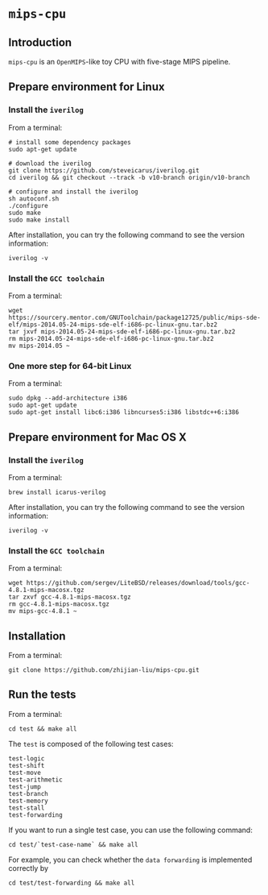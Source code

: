 # `mips-cpu`

## Introduction

`mips-cpu` is an `OpenMIPS`-like toy CPU with five-stage MIPS pipeline.

## Prepare environment for Linux

### Install the `iverilog`
From a terminal:

	# install some dependency packages
	sudo apt-get update

	# download the iverilog
	git clone https://github.com/steveicarus/iverilog.git
	cd iverilog && git checkout --track -b v10-branch origin/v10-branch
	
	# configure and install the iverilog
	sh autoconf.sh
	./configure
	sudo make
	sudo make install
		
After installation, you can try the following command to see the version information:

	iverilog -v

### Install the `GCC toolchain`
From a terminal:
	
	wget https://sourcery.mentor.com/GNUToolchain/package12725/public/mips-sde-elf/mips-2014.05-24-mips-sde-elf-i686-pc-linux-gnu.tar.bz2
	tar jxvf mips-2014.05-24-mips-sde-elf-i686-pc-linux-gnu.tar.bz2
	rm mips-2014.05-24-mips-sde-elf-i686-pc-linux-gnu.tar.bz2
	mv mips-2014.05 ~

### One more step for 64-bit Linux
From a terminal:

	sudo dpkg --add-architecture i386
	sudo apt-get update
	sudo apt-get install libc6:i386 libncurses5:i386 libstdc++6:i386

## Prepare environment for Mac OS X

### Install the `iverilog`
From a terminal:

	brew install icarus-verilog
	
After installation, you can try the following command to see the version information:

	iverilog -v

### Install the `GCC toolchain`
From a terminal:
	
	wget https://github.com/sergev/LiteBSD/releases/download/tools/gcc-4.8.1-mips-macosx.tgz
	tar zxvf gcc-4.8.1-mips-macosx.tgz
	rm gcc-4.8.1-mips-macosx.tgz
	mv mips-gcc-4.8.1 ~

## Installation
From a terminal:
	
	git clone https://github.com/zhijian-liu/mips-cpu.git

## Run the tests
From a terminal:

	cd test && make all
	
The `test` is composed of the following test cases:
	
	test-logic
	test-shift
	test-move
	test-arithmetic
	test-jump
	test-branch
	test-memory
	test-stall
	test-forwarding
	
If you want to run a single test case, you can use the following command:
	
	cd test/`test-case-name` && make all
	
For example, you can check whether the `data forwarding` is implemented correctly by
	
	cd test/test-forwarding && make all

